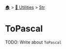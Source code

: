 <!--startTocHeader-->
[🏠](../../README.md) > [🔧 Utilities](../README.md) > [Str](README.md)
# ToPascal
<!--endTocHeader-->
TODO: Write about `ToPascal`
<!--startTocSubTopic-->
<!--endTocSubTopic-->